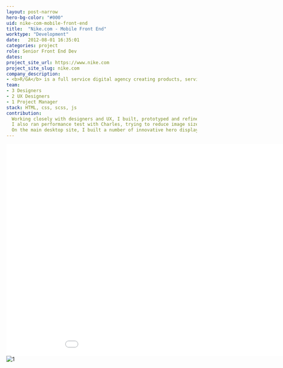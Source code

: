 ```yaml
---
layout: post-narrow
hero-bg-color: "#000"
uid: nike-com-mobile-front-end
title:  "Nike.com - Mobile Front End"
worktype: "Development"
date:   2012-08-01 16:35:01
categories: project
role: Senior Front End Dev
dates:
project_site_url: https://www.nike.com
project_site_slug: nike.com
company_description:
- <b>R/GA</b> is a full service digital agency creating products, services and communications to help grow client's businesses in the connected age.
team:
- 3 Designers
- 2 UX Designers
- 1 Project Manager
stack: HTML, css, scss, js
contribution:
  Working closely with designers and UX, I built, prototyped and refined final mobile solutions for the main nike.com site.  The biggest challenges were a robust and intuitive navigation, a smooth checkout process, a clean basket and variation of different product pages.
  I also ran performance test with Charles, trying to reduce image sizes and recording the variation in perceived load time.
  On the main desktop site, I built a number of innovative hero displays, animated product rotations, interactive features, as well as building tools for the Nike content creators to understand the concept of breakpoints.
---
```


<div class="showcase passworded">
  <div class="videoWrapper">
    <iframe src="//player.vimeo.com/video/75705388" width="1000" height="560" frameborder="0"> </iframe>
  </div>
  <img src="/img/nike-com-mobile-front-end/1.jpg" alt="1">
  <!-- <iframe width="1120" height="630" src="//www.youtube.com/embed/atPzQaDsQf0" frameborder="0" > </iframe> -->
</div>
